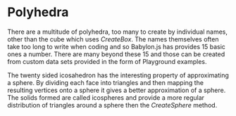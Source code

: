 # Polyhedra
There are a multitude of polyhedra, too many to create by individual names, other than the cube which uses *CreateBox*. The names themselves often take too long to write when coding and so Babylon.js has provides 15 basic ones a number. There are many beyond  these 15 and those can be created from custom data sets provided in the form of Playground examples. 

The twenty sided icosahedron has the interesting property of approximating a sphere. By dividing each face into triangles and then mapping the resulting vertices onto a sphere it gives a better approximation of a sphere. The solids formed are called icospheres and provide a more regular distribution of triangles around a sphere then the *CreateSphere* method.
